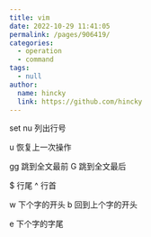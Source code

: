 ```yaml
---
title: vim
date: 2022-10-29 11:41:05
permalink: /pages/906419/
categories: 
  - operation
  - command
tags: 
  - null
author: 
  name: hincky
  link: https://github.com/hincky
---
```

set nu 列出行号

u 恢复上一次操作

gg 跳到全文最前
G 跳到全文最后

$ 行尾
^ 行首

w 下个字的开头
b 回到上个字的开头

e 下个字的字尾